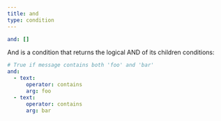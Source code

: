```yaml
---
title: and
type: condition
---
```


```yaml
and: []
```

And is a condition that returns the logical AND of its children conditions:

``` yaml
# True if message contains both 'foo' and 'bar'
and:
  - text:
      operator: contains
      arg: foo
  - text:
      operator: contains
      arg: bar
```

